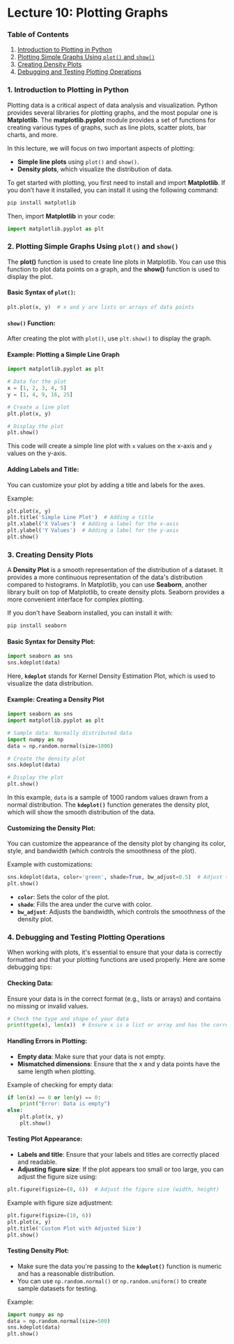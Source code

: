 # Lecture 10: Plotting Graphs

### **Table of Contents**

1. [Introduction to Plotting in Python](#introduction-to-plotting-in-python)
2. [Plotting Simple Graphs Using `plot()` and `show()`](#plotting-simple-graphs-using-plot-and-show)
3. [Creating Density Plots](#creating-density-plots)
4. [Debugging and Testing Plotting Operations](#debugging-and-testing-plotting-operations)

### 1. **Introduction to Plotting in Python**

Plotting data is a critical aspect of data analysis and visualization. Python provides several libraries for plotting graphs, and the most popular one is **Matplotlib**. The **matplotlib.pyplot** module provides a set of functions for creating various types of graphs, such as line plots, scatter plots, bar charts, and more.

In this lecture, we will focus on two important aspects of plotting:
- **Simple line plots** using `plot()` and `show()`.
- **Density plots**, which visualize the distribution of data.

To get started with plotting, you first need to install and import **Matplotlib**. If you don’t have it installed, you can install it using the following command:
```bash
pip install matplotlib
```

Then, import **Matplotlib** in your code:
```python
import matplotlib.pyplot as plt
```

### 2. **Plotting Simple Graphs Using `plot()` and `show()`**

The **plot()** function is used to create line plots in Matplotlib. You can use this function to plot data points on a graph, and the **show()** function is used to display the plot.

#### Basic Syntax of `plot()`:
```python
plt.plot(x, y)  # x and y are lists or arrays of data points
```

#### `show()` Function:
After creating the plot with `plot()`, use `plt.show()` to display the graph.

#### Example: Plotting a Simple Line Graph
```python
import matplotlib.pyplot as plt

# Data for the plot
x = [1, 2, 3, 4, 5]
y = [1, 4, 9, 16, 25]

# Create a line plot
plt.plot(x, y)

# Display the plot
plt.show()
```

This code will create a simple line plot with `x` values on the x-axis and `y` values on the y-axis.

#### Adding Labels and Title:
You can customize your plot by adding a title and labels for the axes.

Example:
```python
plt.plot(x, y)
plt.title('Simple Line Plot')  # Adding a title
plt.xlabel('X Values')  # Adding a label for the x-axis
plt.ylabel('Y Values')  # Adding a label for the y-axis
plt.show()
```

### 3. **Creating Density Plots**

A **Density Plot** is a smooth representation of the distribution of a dataset. It provides a more continuous representation of the data's distribution compared to histograms. In Matplotlib, you can use **Seaborn**, another library built on top of Matplotlib, to create density plots. Seaborn provides a more convenient interface for complex plotting.

If you don't have Seaborn installed, you can install it with:
```bash
pip install seaborn
```

#### Basic Syntax for Density Plot:
```python
import seaborn as sns
sns.kdeplot(data)
```

Here, **`kdeplot`** stands for Kernel Density Estimation Plot, which is used to visualize the data distribution.

#### Example: Creating a Density Plot
```python
import seaborn as sns
import matplotlib.pyplot as plt

# Sample data: Normally distributed data
import numpy as np
data = np.random.normal(size=1000)

# Create the density plot
sns.kdeplot(data)

# Display the plot
plt.show()
```

In this example, `data` is a sample of 1000 random values drawn from a normal distribution. The **`kdeplot()`** function generates the density plot, which will show the smooth distribution of the data.

#### Customizing the Density Plot:
You can customize the appearance of the density plot by changing its color, style, and bandwidth (which controls the smoothness of the plot).

Example with customizations:
```python
sns.kdeplot(data, color='green', shade=True, bw_adjust=0.5)  # Adjust the bandwidth for smoothness
plt.show()
```

- **`color`**: Sets the color of the plot.
- **`shade`**: Fills the area under the curve with color.
- **`bw_adjust`**: Adjusts the bandwidth, which controls the smoothness of the density plot.

### 4. **Debugging and Testing Plotting Operations**

When working with plots, it's essential to ensure that your data is correctly formatted and that your plotting functions are used properly. Here are some debugging tips:

#### Checking Data:
Ensure your data is in the correct format (e.g., lists or arrays) and contains no missing or invalid values.
```python
# Check the type and shape of your data
print(type(x), len(x))  # Ensure x is a list or array and has the correct length
```

#### Handling Errors in Plotting:
- **Empty data**: Make sure that your data is not empty.
- **Mismatched dimensions**: Ensure that the x and y data points have the same length when plotting.

Example of checking for empty data:
```python
if len(x) == 0 or len(y) == 0:
    print("Error: Data is empty")
else:
    plt.plot(x, y)
    plt.show()
```

#### Testing Plot Appearance:
- **Labels and title**: Ensure that your labels and titles are correctly placed and readable.
- **Adjusting figure size**: If the plot appears too small or too large, you can adjust the figure size using:
```python
plt.figure(figsize=(8, 6))  # Adjust the figure size (width, height)
```

Example with figure size adjustment:
```python
plt.figure(figsize=(10, 6))
plt.plot(x, y)
plt.title('Custom Plot with Adjusted Size')
plt.show()
```

#### Testing Density Plot:
- Make sure the data you're passing to the **`kdeplot()`** function is numeric and has a reasonable distribution.
- You can use `np.random.normal()` or `np.random.uniform()` to create sample datasets for testing.

Example:
```python
import numpy as np
data = np.random.normal(size=500)
sns.kdeplot(data)
plt.show()
```
